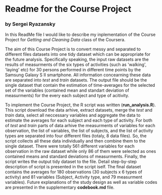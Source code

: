 Readme for the Course Project
====================
### by Sergei Ryazansky


In this ReadMe file I would like to describe my inplementation of the Course Project for *Getting and Cleaning Data* class of the Coursera.

The aim of this Course Project is to convert messy and separated to different files datasets into one tidy dataset which can be appropriate for the future analysis. Specifically speaking, the input raw datasets are the results of measurments of the six types of activities (such as 'walking', 'laying' etc) for 30 persons performed in different time points by the Samsung Galaxy S II smartphone. All information concearning these data are separated into *test* and *train* datasets. The output file should be the single dataset that contain the estimation of time-averages for the selected set of the variables (contained mean and standart deviation of measurments) for the every each subject and type of acitivity.

To implement the Course Project, the R script was written (**run_analysis.R**). This script download the data arhive, extract datasets, merge the *test* and *train* data, select all neccessary variables and aggregate the data to estimate the averages for each subject and each type of activity. For both of *test* and *train* parts of data arhive the measurments of variables for each observation, the list of variables, the list of subjects, and the list of activity types are separated into four different files (totaly, 8 data files). So, the script collects all these data individually and then combine them to the single dataset. There were totally 561 different variables for each observation in the raw dataset while only 86 of them were selected as ones contained means and standard deviations of measurments. Finally, the script writes the output tidy dataset to the file. Detail step-by-step description of script is presented in the script iself. The final dataset contains the averages for 180 observations (30 subjects x 6 types of activity) and 81 variables (Subject, Activity type, and 79 measurment variables). Future explanations of the study design as well as variable codes are presented in the supplementary **codebook.md** file.
